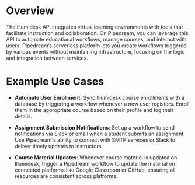 # Overview

The Illumidesk API integrates virtual learning environments with tools that facilitate instruction and collaboration. On Pipedream, you can leverage this API to automate educational workflows, manage courses, and interact with users. Pipedream’s serverless platform lets you create workflows triggered by various events without maintaining infrastructure, focusing on the logic and integration between services.

# Example Use Cases

- **Automate User Enrollment**: Sync Illumidesk course enrollments with a database by triggering a workflow whenever a new user registers. Enroll them in the appropriate course based on their profile and log their details.

- **Assignment Submission Notifications**: Set up a workflow to send notifications via Slack or email when a student submits an assignment. Use Pipedream's ability to connect with SMTP services or Slack to deliver timely updates to instructors.

- **Course Material Updates**: Whenever course material is updated on Illumidesk, trigger a Pipedream workflow to update the material on connected platforms like Google Classroom or GitHub, ensuring all resources are consistent across platforms.
